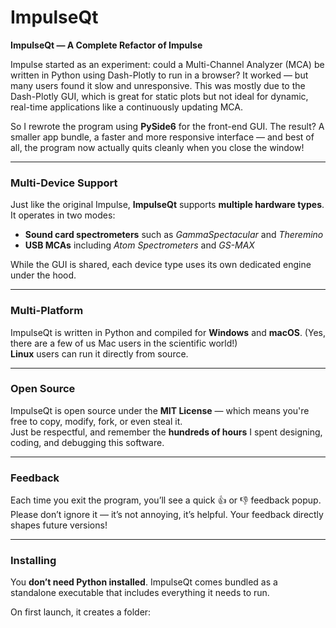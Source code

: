 # ImpulseQt

**ImpulseQt — A Complete Refactor of Impulse**

Impulse started as an experiment: could a Multi-Channel Analyzer (MCA) be written in Python using Dash-Plotly to run in a browser? It worked — but many users found it slow and unresponsive. This was mostly due to the Dash-Plotly GUI, which is great for static plots but not ideal for dynamic, real-time applications like a continuously updating MCA.

So I rewrote the program using **PySide6** for the front-end GUI. The result? A smaller app bundle, a faster and more responsive interface — and best of all, the program now actually quits cleanly when you close the window!

---

### **Multi-Device Support**

Just like the original Impulse, **ImpulseQt** supports **multiple hardware types**. It operates in two modes:
- **Sound card spectrometers** such as *GammaSpectacular* and *Theremino*
- **USB MCAs** including *Atom Spectrometers* and *GS-MAX*

While the GUI is shared, each device type uses its own dedicated engine under the hood.

---

### **Multi-Platform**

ImpulseQt is written in Python and compiled for **Windows** and **macOS**. (Yes, there are a few of us Mac users in the scientific world!)  
**Linux** users can run it directly from source.

---

### **Open Source**

ImpulseQt is open source under the **MIT License** — which means you're free to copy, modify, fork, or even steal it.  
Just be respectful, and remember the **hundreds of hours** I spent designing, coding, and debugging this software.

---

### **Feedback**

Each time you exit the program, you’ll see a quick 👍 or 👎 feedback popup. Please don’t ignore it — it’s not annoying, it’s helpful. Your feedback directly shapes future versions!

---

### **Installing**

You **don’t need Python installed**. ImpulseQt comes bundled as a standalone executable that includes everything it needs to run.

On first launch, it creates a folder:
